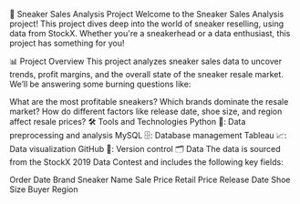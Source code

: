 🏀 Sneaker Sales Analysis Project
Welcome to the Sneaker Sales Analysis project! This project dives deep into the world of sneaker reselling, using data from StockX. Whether you're a sneakerhead or a data enthusiast, this project has something for you!

📊 Project Overview
This project analyzes sneaker sales data to uncover trends, profit margins, and the overall state of the sneaker resale market. We’ll be answering some burning questions like:

What are the most profitable sneakers?
Which brands dominate the resale market?
How do different factors like release date, shoe size, and region affect resale prices?
🛠️ Tools and Technologies
Python 🐍: Data preprocessing and analysis
MySQL 🗄️: Database management
Tableau 📈: Data visualization
GitHub 🐙: Version control
🗂️ Data
The data is sourced from the StockX 2019 Data Contest and includes the following key fields:

Order Date
Brand
Sneaker Name
Sale Price
Retail Price
Release Date
Shoe Size
Buyer Region